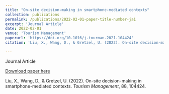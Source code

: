 ```yaml
---
title: "On-site decision-making in smartphone-mediated contexts"
collection: publications
permalink: /publications/2022-02-01-paper-title-number-ja1
excerpt: 'Journal Article'
date: 2022-02-01
venue: 'Tourism Management'
paperurl: 'https://doi.org/10.1016/j.tourman.2021.104424'
citation: 'Liu, X., Wang, D., & Gretzel, U. (2022). On-site decision-making in smartphone-mediated contexts. <i>Tourism Management</i>, 88, 104424.'

---
```

Journal Article

[Download paper here](https://doi.org/10.1016/j.tourman.2021.104424)

Liu, X., Wang, D., & Gretzel, U. (2022). On-site decision-making in smartphone-mediated contexts. <i>Tourism Management</i>, 88, 104424.
